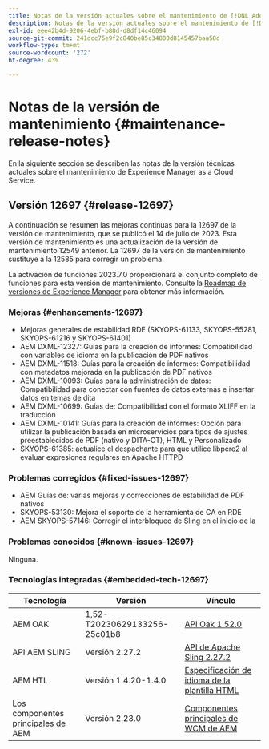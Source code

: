 ```yaml
---
title: Notas de la versión actuales sobre el mantenimiento de [!DNL Adobe Experience Manager] as a Cloud Service.
description: Notas de la versión actuales sobre el mantenimiento de [!DNL Adobe Experience Manager] as a Cloud Service.
exl-id: eee42b4d-9206-4ebf-b88d-d8df14c46094
source-git-commit: 241dcc75e9f2c840be85c34800d8145457baa58d
workflow-type: tm+mt
source-wordcount: '272'
ht-degree: 43%

---
```


# Notas de la versión de mantenimiento {#maintenance-release-notes}

En la siguiente sección se describen las notas de la versión técnicas actuales sobre el mantenimiento de Experience Manager as a Cloud Service.

## Versión 12697 {#release-12697}

A continuación se resumen las mejoras continuas para la 12697 de la versión de mantenimiento, que se publicó el 14 de julio de 2023. Esta versión de mantenimiento es una actualización de la versión de mantenimiento 12549 anterior. La 12697 de la versión de mantenimiento sustituye a la 12585 para corregir un problema.

La activación de funciones 2023.7.0 proporcionará el conjunto completo de funciones para esta versión de mantenimiento. Consulte la [Roadmap de versiones de Experience Manager](https://experienceleague.adobe.com/docs/experience-manager-release-information/aem-release-updates/update-releases-roadmap.html?lang=es) para obtener más información.

### Mejoras {#enhancements-12697}

- Mejoras generales de estabilidad RDE (SKYOPS-61133, SKYOPS-55281, SKYOPS-61216 y SKYOPS-61401)
- AEM DXML-12327: Guías para la creación de informes: Compatibilidad con variables de idioma en la publicación de PDF nativos
- AEM DXML-11518: Guías para la creación de informes: Compatibilidad con metadatos mejorada en la publicación de PDF nativos
- AEM DXML-10093: Guías para la administración de datos: Compatibilidad para conectar con fuentes de datos externas e insertar datos en temas de dita
- AEM DXML-10699: Guías de: Compatibilidad con el formato XLIFF en la traducción
- AEM DXML-10141: Guías para la creación de informes: Opción para utilizar la publicación basada en microservicios para tipos de ajustes preestablecidos de PDF (nativo y DITA-OT), HTML y Personalizado
- SKYOPS-61385: actualice el despachante para que utilice libpcre2 al evaluar expresiones regulares en Apache HTTPD

### Problemas corregidos {#fixed-issues-12697}

- AEM Guías de: varias mejoras y correcciones de estabilidad de PDF nativos
- SKYOPS-53130: Mejora el soporte de la herramienta de CA en RDE
- AEM SKYOPS-57146: Corregir el interbloqueo de Sling en el inicio de la

### Problemas conocidos {#known-issues-12697}

Ninguna.

### Tecnologías integradas {#embedded-tech-12697}

| Tecnología | Versión | Vínculo |
|---|---|---|
| AEM OAK | 1,52-T20230629133256-25c01b8 | [API Oak 1.52.0](https://www.javadoc.io/doc/org.apache.jackrabbit/oak-api/1.52.0/index.html) |
| API AEM SLING | Versión 2.27.2 | [API de Apache Sling 2.27.2](https://www.javadoc.io/doc/org.apache.sling/org.apache.sling.api/latest/index.html) |
| AEM HTL | Versión 1.4.20-1.4.0 | [Especificación de idioma de la plantilla HTML](https://github.com/adobe/htl-spec) |
| Los componentes principales de AEM | Versión 2.23.0 | [Componentes principales de WCM de AEM](https://github.com/adobe/aem-core-wcm-components) |
